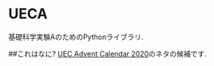# UECA
基礎科学実験AのためのPythonライブラリ.

##これはなに?
[UEC Advent Calendar 2020](https://adventar.org/calendars/5070)のネタの候補です.
